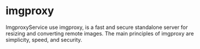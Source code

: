# imgproxy
ImgproxyService use imgproxy, is a fast and secure standalone server for resizing and converting remote images. 
The main principles of imgproxy are simplicity, speed, and security.
